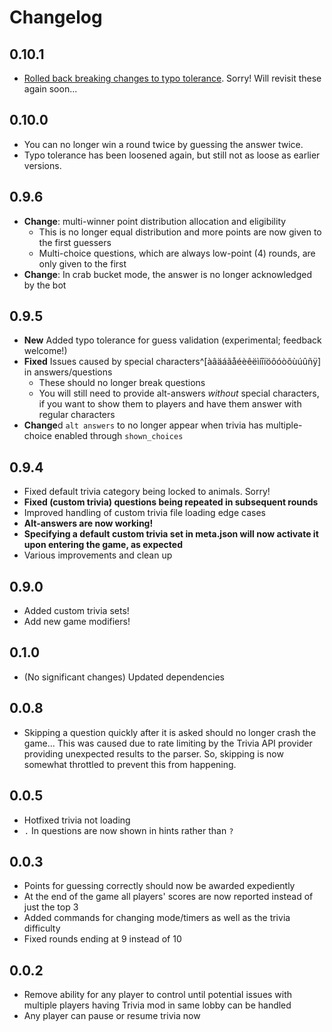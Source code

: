 # Changelog

## 0.10.1

- [Rolled back breaking changes to typo tolerance](#0100). Sorry! Will revisit these again soon...

## 0.10.0

- You can no longer win a round twice by guessing the answer twice.
- Typo tolerance has been loosened again, but still not as loose as earlier versions.

## 0.9.6

- **Change**: multi-winner point distribution allocation and eligibility
  - This is no longer equal distribution and more points are now given to the first guessers
  - Multi-choice questions, which are always low-point (4) rounds, are only given to the first
- **Change**: In crab bucket mode, the answer is no longer acknowledged by the bot

## 0.9.5

- **New** Added typo tolerance for guess validation (experimental; feedback welcome!)
- **Fixed** Issues caused by special characters^[àâäáãåéèêëìíîïöôóòõùúûñÿ] in answers/questions
  - These should no longer break questions
  - You will still need to provide alt-answers _without_ special characters, if you want to show them to players and have them answer with regular characters
- **Change**d `alt answers` to no longer appear when trivia has multiple-choice enabled through `shown_choices`

## 0.9.4

- Fixed default trivia category being locked to animals. Sorry!
- **Fixed (custom trivia) questions being repeated in subsequent rounds**
- Improved handling of custom trivia file loading edge cases
- **Alt-answers are now working!**
- **Specifying a default custom trivia set in meta.json will now activate it upon entering the game, as expected**
- Various improvements and clean up

## 0.9.0

- Added custom trivia sets!
- Add new game modifiers!

## 0.1.0

- (No significant changes) Updated dependencies

## 0.0.8

- Skipping a question quickly after it is asked should no longer crash the game...
  This was caused due to rate limiting by the Trivia API provider providing unexpected results to the parser.
  So, skipping is now somewhat throttled to prevent this from happening.

## 0.0.5

- Hotfixed trivia not loading
- `.` In questions are now shown in hints rather than `?`

## 0.0.3

- Points for guessing correctly should now be awarded expediently
- At the end of the game all players' scores are now reported instead of just the top 3
- Added commands for changing mode/timers as well as the trivia difficulty
- Fixed rounds ending at 9 instead of 10

## 0.0.2

- Remove ability for any player to control until potential issues with multiple
  players having Trivia mod in same lobby can be handled
- Any player can pause or resume trivia now
